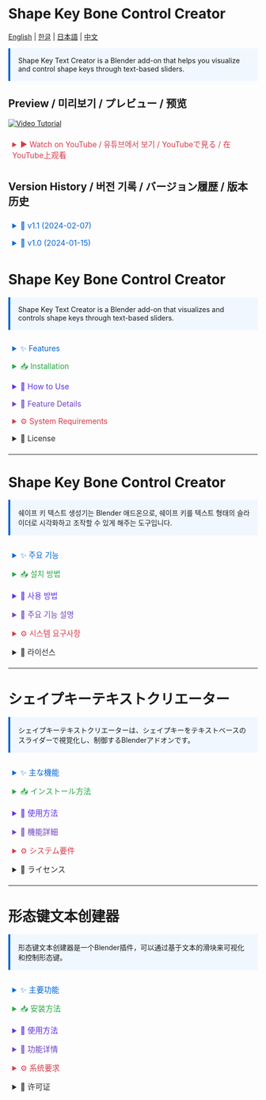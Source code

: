 # Shape Key Bone Control Creator

[English](#english) | [한글](#korean) | [日本語](#japanese) | [中文](#chinese)

<div style="padding: 16px; background-color: #f0f7ff; border-left: 4px solid #0366d6; margin-bottom: 20px;">
Shape Key Text Creator is a Blender add-on that helps you visualize and control shape keys through text-based sliders.
</div>

## Preview / 미리보기 / プレビュー / 预览

[![Video Tutorial](https://img.youtube.com/vi/ZL2vitS9E3M/maxresdefault.jpg)](https://youtu.be/ZL2vitS9E3M)

<details>
<summary style="color: #d73a49; font-size: 1.1em; padding: 8px; cursor: pointer;">▶️ Watch on YouTube / 유튜브에서 보기 / YouTubeで見る / 在YouTube上观看</summary>

[Shape Keys Bone And Custom Shape Creater - Blender Face Animation Add-on](https://youtu.be/ZL2vitS9E3M)
</details>

## Version History / 버전 기록 / バージョン履歴 / 版本历史

<details>
<summary style="color: #0366d6; font-size: 1.1em; padding: 8px; cursor: pointer;">📌 v1.1 (2024-02-07)</summary>

<details>
<summary style="color: #28a745; padding: 8px 16px;">🇺🇸 English</summary>
<div style="padding: 16px; background-color: #f6f8fa;">

- Added head bone parenting option for shape key controllers
- Auto-select Basis shape key after driver operations
- Enhanced widget and bone cleanup during deletion
- Improved driver management system
- Added support for widget parenting to head bone
</div>
</details>

<details>
<summary style="color: #28a745; padding: 8px 16px;">🇰🇷 한글</summary>
<div style="padding: 16px; background-color: #f6f8fa;">

- 쉐이프 키 컨트롤러의 헤드 본 페런팅 옵션 추가
- 드라이버 작업 후 자동으로 Basis 쉐이프 키 선택
- 삭제 시 위젯과 본 정리 기능 강화
- 드라이버 관리 시스템 개선
- 헤드 본에 대한 위젯 페런팅 지원 추가
</div>
</details>

<details>
<summary style="color: #28a745; padding: 8px 16px;">🇯🇵 日本語</summary>
<div style="padding: 16px; background-color: #f6f8fa;">

- シェイプキーコントローラーにヘッドボーンペアレントオプションを追加
- ドライバー操作後にベーシスシェイプキーを自動選択
- 削除時のウィジェットとボーンのクリーンアップを強化
- ドライバー管理システムを改善
- ヘッドボーンへのウィジェットペアレントをサポート
</div>
</details>

<details>
<summary style="color: #28a745; padding: 8px 16px;">🇨🇳 中文</summary>
<div style="padding: 16px; background-color: #f6f8fa;">

- 为形态键控制器添加头部骨骼父级选项
- 驱动器操作后自动选择基础形态键
- 增强删除时的部件和骨骼清理
- 改进驱动器管理系统
- 添加部件到头部骨骼的父级支持
</div>
</details>
</details>

<details>
<summary style="color: #0366d6; font-size: 1.1em; padding: 8px; cursor: pointer;">📌 v1.0 (2024-01-15)</summary>

<details>
<summary style="color: #28a745; padding: 8px 16px;">🇺🇸 English</summary>
<div style="padding: 16px; background-color: #f6f8fa;">

- Initial release
- Basic shape key bone creation
- Widget system implementation
- Driver system setup
</div>
</details>
</details>

<a name="english"></a>
# Shape Key Bone Control Creator

<div style="padding: 16px; background-color: #f0f7ff; border-left: 4px solid #0366d6; margin-bottom: 20px;">
Shape Key Text Creator is a Blender add-on that visualizes and controls shape keys through text-based sliders.
</div>

<details>
<summary style="color: #0366d6; font-size: 1.1em; padding: 8px; cursor: pointer;">✨ Features</summary>
<div style="padding: 16px; background-color: #f6f8fa;">

- Visualize shape keys as 3D text
- Control shape keys through slider widgets
- Metarig and Rigify rig support
- Bone-based control system
- Automatic driver setup
</div>
</details>

<details>
<summary style="color: #28a745; font-size: 1.1em; padding: 8px; cursor: pointer;">📥 Installation</summary>
<div style="padding: 16px; background-color: #f6f8fa;">

1. Start Blender
2. Go to Edit > Preferences > Add-ons
3. Click "Install..."
4. Select the downloaded ZIP file
5. Activate the add-on
</div>
</details>

<details>
<summary style="color: #5f2eea; font-size: 1.1em; padding: 8px; cursor: pointer;">🎯 How to Use</summary>
<div style="padding: 16px; background-color: #f6f8fa;">

### 1. Initial Setup
- Find View3D > Sidebar > Shape Key Tools panel

### 2. Setup Metarig and Rigify rig
- Click "Find Metarig" to auto-detect metarig
- Click "Find Rigify" to auto-detect rigify rig

### 3. Create shape key bone
- Click "Add Shape Key Bone"
- Select target mesh and shape key
- Set transform type and influence
- Choose text widget creation options

### 4. Widget management
- Click "Recreate Templates" to reset templates
- Click "Assign Widget To Bone" for manual widget assignment
</div>
</details>

<details>
<summary style="color: #6f42c1; font-size: 1.1em; padding: 8px; cursor: pointer;">🔧 Feature Details</summary>
<div style="padding: 16px; background-color: #f6f8fa;">

### Shape Key Bone Creation
- Create new bone in metarig
- Auto-setup rigify parameters
- Auto-connect drivers
- Auto-generate text widgets

### Widget System
- Composed of handle, slider, and text
- Synchronized with bone movement
- Custom text support

### Driver System
- Location, rotation, scale-based control
- User-defined influence settings
- Automatic driver setup
</div>
</details>

<details>
<summary style="color: #d73a49; font-size: 1.1em; padding: 8px; cursor: pointer;">⚙️ System Requirements</summary>
<div style="padding: 16px; background-color: #fff5f5; border-left: 4px solid #d73a49;">

- Blender 4.0 or higher
- Rigify add-on required
</div>
</details>

<details>
<summary style="color: #24292e; font-size: 1.1em; padding: 8px; cursor: pointer;">📜 License</summary>
<div style="padding: 16px; background-color: #f6f8fa;">

GNU General Public License v3.0 (GPL-3.0)

This program is free software: you can redistribute it and/or modify it under the terms of the GNU General Public License as published by the Free Software Foundation, either version 3 of the License, or (at your option) any later version.
</div>
</details>

---

<a name="korean"></a>
# Shape Key Bone Control Creator

<div style="padding: 16px; background-color: #f0f7ff; border-left: 4px solid #0366d6; margin-bottom: 20px;">
쉐이프 키 텍스트 생성기는 Blender 애드온으로, 쉐이프 키를 텍스트 형태의 슬라이더로 시각화하고 조작할 수 있게 해주는 도구입니다.
</div>

<details>
<summary style="color: #0366d6; font-size: 1.1em; padding: 8px; cursor: pointer;">✨ 주요 기능</summary>
<div style="padding: 16px; background-color: #f6f8fa;">

- 쉐이프 키를 3D 텍스트로 시각화
- 슬라이더 위젯을 통한 쉐이프 키 제어
- 메타리그와 리기파이 리그 지원
- 본 기반 컨트롤 시스템
- 드라이버 자동 설정
</div>
</details>

<details>
<summary style="color: #28a745; font-size: 1.1em; padding: 8px; cursor: pointer;">📥 설치 방법</summary>
<div style="padding: 16px; background-color: #f6f8fa;">

1. Blender를 실행합니다
2. Edit > Preferences > Add-ons로 이동합니다
3. "Install..." 버튼을 클릭합니다
4. 다운로드 받은 ZIP 파일을 선택합니다
5. 애드온을 활성화합니다
</div>
</details>

<details>
<summary style="color: #5f2eea; font-size: 1.1em; padding: 8px; cursor: pointer;">🎯 사용 방법</summary>
<div style="padding: 16px; background-color: #f6f8fa;">

### 1. 초기 설정
- View3D > Sidebar > Shape Key Tools 패널을 찾습니다

### 2. 메타리그와 리기파이 리그 설정
- "Find Metarig" 버튼으로 메타리그 자동 검색
- "Find Rigify" 버튼으로 리기파이 리그 자동 검색

### 3. 쉐이프 키 본 생성
- "Add Shape Key Bone" 버튼 클릭
- 대상 메쉬와 쉐이프 키 선택
- 변형 타입과 영향도 설정
- 텍스트 위젯 생성 옵션 선택

### 4. 위젯 관리
- "Recreate Templates" 버튼으로 템플릿 초기화
- "Assign Widget To Bone" 버튼으로 위젯 수동 할당
</div>
</details>

<details>
<summary style="color: #6f42c1; font-size: 1.1em; padding: 8px; cursor: pointer;">🔧 주요 기능 설명</summary>
<div style="padding: 16px; background-color: #f6f8fa;">

### 쉐이프 키 본 생성
- 메타리그에 새로운 본 생성
- 리기파이 파라미터 자동 설정
- 드라이버 자동 연결
- 텍스트 위젯 자동 생성

### 위젯 시스템
- 핸들, 슬라이더, 텍스트로 구성
- 본 움직임과 연동
- 커스텀 텍스트 지원

### 드라이버 시스템
- 위치, 회전, 스케일 기반 제어
- 사용자 정의 영향도 설정
- 자동 드라이버 설정
</div>
</details>

<details>
<summary style="color: #d73a49; font-size: 1.1em; padding: 8px; cursor: pointer;">⚙️ 시스템 요구사항</summary>
<div style="padding: 16px; background-color: #fff5f5; border-left: 4px solid #d73a49;">

- Blender 4.0 이상
- 리기파이 애드온 필요
</div>
</details>

<details>
<summary style="color: #24292e; font-size: 1.1em; padding: 8px; cursor: pointer;">📜 라이선스</summary>
<div style="padding: 16px; background-color: #f6f8fa;">

GNU General Public License v3.0 (GPL-3.0)

이 프로그램은 자유 소프트웨어입니다. GNU 일반 공중 사용 허가서(GPL) 버전 3 또는 그 이후 버전의 조건에 따라 이 프로그램을 재배포하거나 수정할 수 있습니다.
</div>
</details>

---

<a name="japanese"></a>
# シェイプキーテキストクリエーター

<div style="padding: 16px; background-color: #f0f7ff; border-left: 4px solid #0366d6; margin-bottom: 20px;">
シェイプキーテキストクリエーターは、シェイプキーをテキストベースのスライダーで視覚化し、制御するBlenderアドオンです。
</div>

<details>
<summary style="color: #0366d6; font-size: 1.1em; padding: 8px; cursor: pointer;">✨ 主な機能</summary>
<div style="padding: 16px; background-color: #f6f8fa;">

- シェイプキーを3Dテキストで視覚化
- スライダーウィジェットによるシェイプキー制御
- メタリグとRigifyリグのサポート
- ボーンベースの制御システム
- ドライバーの自動設定
</div>
</details>

<details>
<summary style="color: #28a745; font-size: 1.1em; padding: 8px; cursor: pointer;">📥 インストール方法</summary>
<div style="padding: 16px; background-color: #f6f8fa;">

1. Blenderを起動
2. Edit > Preferences > Add-onsに移動
3. "Install..."をクリック
4. ダウンロードしたZIPファイルを選択
5. アドオンを有効化
</div>
</details>

<details>
<summary style="color: #5f2eea; font-size: 1.1em; padding: 8px; cursor: pointer;">🎯 使用方法</summary>
<div style="padding: 16px; background-color: #f6f8fa;">

### 1. 初期設定
- View3D > Sidebar > Shape Key Toolsパネルを開く

### 2. メタリグとRigifyリグの設定
- "Find Metarig"ボタンでメタリグを自動検出
- "Find Rigify"ボタンでRigifyリグを自動検出

### 3. シェイプキーボーンの作成
- "Add Shape Key Bone"ボタンをクリック
- ターゲットメッシュとシェイプキーを選択
- 変形タイプと影響度を設定
- テキストウィジェット作成オプションを選択

### 4. ウィジェット管理
- "Recreate Templates"ボタンでテンプレートをリセット
- "Assign Widget To Bone"ボタンでウィジェットを手動割り当て
</div>
</details>

<details>
<summary style="color: #6f42c1; font-size: 1.1em; padding: 8px; cursor: pointer;">🔧 機能詳細</summary>
<div style="padding: 16px; background-color: #f6f8fa;">

### シェイプキーボーン作成
- メタリグに新規ボーンを作成
- Rigifyパラメータの自動設定
- ドライバーの自動接続
- テキストウィジェットの自動生成

### ウィジェットシステム
- ハンドル、スライダー、テキストで構成
- ボーンの動きと連動
- カスタムテキストのサポート

### ドライバーシステム
- 位置、回転、スケールベースの制御
- ユーザー定義の影響度設定
- 自動ドライバー設定
</div>
</details>

<details>
<summary style="color: #d73a49; font-size: 1.1em; padding: 8px; cursor: pointer;">⚙️ システム要件</summary>
<div style="padding: 16px; background-color: #fff5f5; border-left: 4px solid #d73a49;">

- Blender 4.0以上
- Rigifyアドオンが必要
</div>
</details>

<details>
<summary style="color: #24292e; font-size: 1.1em; padding: 8px; cursor: pointer;">📜 ライセンス</summary>
<div style="padding: 16px; background-color: #f6f8fa;">

GNU General Public License v3.0 (GPL-3.0)

このプログラムはフリーソフトウェアです。フリーソフトウェア財団によって発行されたGNU 一般公衆利用許諾契約書(GPL)バージョン3または、それ以降のバージョンの条件の下で再配布または改変することができます。
</div>
</details>

---

<a name="chinese"></a>
# 形态键文本创建器

<div style="padding: 16px; background-color: #f0f7ff; border-left: 4px solid #0366d6; margin-bottom: 20px;">
形态键文本创建器是一个Blender插件，可以通过基于文本的滑块来可视化和控制形态键。
</div>

<details>
<summary style="color: #0366d6; font-size: 1.1em; padding: 8px; cursor: pointer;">✨ 主要功能</summary>
<div style="padding: 16px; background-color: #f6f8fa;">

- 将形态键可视化为3D文本
- 通过滑块部件控制形态键
- 支持元骨架和Rigify骨架
- 基于骨骼的控制系统
- 自动设置驱动器
</div>
</details>

<details>
<summary style="color: #28a745; font-size: 1.1em; padding: 8px; cursor: pointer;">📥 安装方法</summary>
<div style="padding: 16px; background-color: #f6f8fa;">

1. 启动Blender
2. 进入Edit > Preferences > Add-ons
3. 点击"Install..."
4. 选择下载的ZIP文件
5. 激活插件
</div>
</details>

<details>
<summary style="color: #5f2eea; font-size: 1.1em; padding: 8px; cursor: pointer;">🎯 使用方法</summary>
<div style="padding: 16px; background-color: #f6f8fa;">

### 1. 初始设置
- 找到View3D > Sidebar > Shape Key Tools面板

### 2. 设置元骨架和Rigify骨架
- 点击"Find Metarig"自动检测元骨架
- 点击"Find Rigify"自动检测Rigify骨架

### 3. 创建形态键骨骼
- 点击"Add Shape Key Bone"
- 选择目标网格和形态键
- 设置变换类型和影响度
- 选择文本部件创建选项

### 4. 部件管理
- 点击"Recreate Templates"重置模板
- 点击"Assign Widget To Bone"手动分配部件
</div>
</details>

<details>
<summary style="color: #6f42c1; font-size: 1.1em; padding: 8px; cursor: pointer;">🔧 功能详情</summary>
<div style="padding: 16px; background-color: #f6f8fa;">

### 形态键骨骼创建
- 在元骨架中创建新骨骼
- 自动设置Rigify参数
- 自动连接驱动器
- 自动生成文本部件

### 部件系统
- 由手柄、滑块和文本组成
- 与骨骼移动同步
- 支持自定义文本

### 驱动器系统
- 基于位置、旋转、缩放的控制
- 用户自定义影响度设置
- 自动驱动器设置
</div>
</details>

<details>
<summary style="color: #d73a49; font-size: 1.1em; padding: 8px; cursor: pointer;">⚙️ 系统要求</summary>
<div style="padding: 16px; background-color: #fff5f5; border-left: 4px solid #d73a49;">

- Blender 4.0或更高版本
- 需要Rigify插件
</div>
</details>

<details>
<summary style="color: #24292e; font-size: 1.1em; padding: 8px; cursor: pointer;">📜 许可证</summary>
<div style="padding: 16px; background-color: #f6f8fa;">

GNU General Public License v3.0 (GPL-3.0)

本程序是自由软件：您可以根据自由软件基金会发布的GNU通用公共许可证的条款重新分发和/或修改它，可以选择使用版本3或更高版本的许可证。
</div>
</details>
